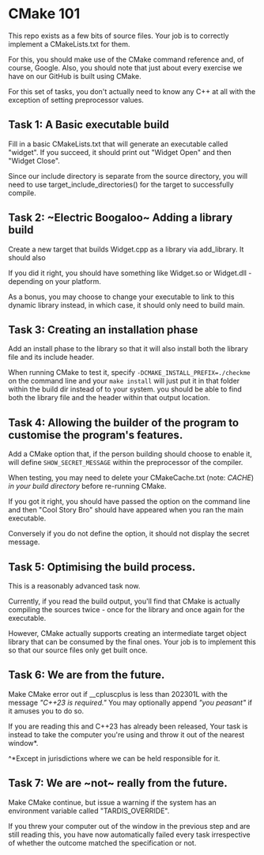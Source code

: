 # CMake 101

This repo exists as a few bits of source files. Your job is to correctly implement a CMakeLists.txt for them.

For this, you should make use of the CMake command reference and, of course, Google. Also, you should note that just about every exercise we have on our GitHub is built using CMake.

For this set of tasks, you don't actually need to know any C++ at all with the exception of setting preprocessor values.

## Task 1: A Basic executable build

Fill in a basic CMakeLists.txt that will generate an executable called "widget". If you succeed, it should print out "Widget Open" and then "Widget Close".

Since our include directory is separate from the source directory, you will need to use target_include_directories() for the target to successfully compile.

## Task 2: ~Electric Boogaloo~ Adding a library build

Create a new target that builds Widget.cpp as a library via add_library. It should also 

If you did it right, you should have something like Widget.so or Widget.dll - depending on your platform.

As a bonus, you may choose to change your executable to link to this dynamic library instead, in which case, it should only need to build main.

## Task 3: Creating an installation phase

Add an install phase to the library so that it will also install both the library file and its include header.

When running CMake to test it, specify `-DCMAKE_INSTALL_PREFIX=./checkme` on the command line and your `make install` will just put it in that folder within the build dir instead of to your system. you should be able to find both the library file and the header within that output location.

## Task 4: Allowing the builder of the program to customise the program's features.

Add a CMake option that, if the person building should choose to enable it, will define `SHOW_SECRET_MESSAGE` within the preprocessor of the compiler.

When testing, you may need to delete your CMakeCache.txt (note: *CACHE*) *in your build directory* before re-running CMake.

If you got it right, you should have passed the option on the command line and then "Cool Story Bro" should have appeared when you ran the main executable.

Conversely if you do not define the option, it should not display the secret message.

## Task 5: Optimising the build process.

This is a reasonably advanced task now.

Currently, if you read the build output, you'll find that CMake is actually compiling the sources twice - once for the library and once again for the executable.

However, CMake actually supports creating an intermediate target object library that can be consumed by the final ones. Your job is to implement this so that our source files only get built once.

## Task 6: We are from the future.

Make CMake error out if \_\_cpluscplus is less than 202301L with the message _"C++23 is required."_ You may optionally append _"you peasant"_ if it amuses you to do so.

If you are reading this and C++23 has already been released, Your task is instead to take the computer you're using and throw it out of the nearest window\*.

^\*Except in jurisdictions where we can be held responsible for it.

## Task 7: We are ~not~ really from the future.

Make CMake continue, but issue a warning if the system has an environment variable called "TARDIS_OVERRIDE".

If you threw your computer out of the window in the previous step and are still reading this, you have now automatically failed every task irrespective of whether the outcome matched the specification or not.
